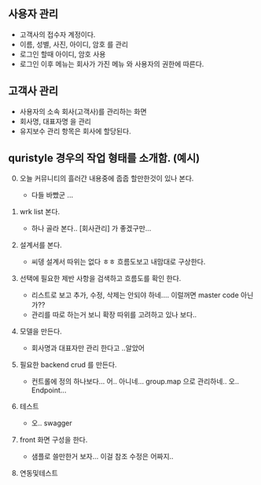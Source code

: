 ## 사용자 관리

- 고객사의 접수자 계정이다.
- 이름, 성별, 사진, 아이디, 암호 를 관리
- 로그인 할때 아이디, 암호 사용
- 로그인 이후 메뉴는 회사가 가진 메뉴 와 사용자의 권한에 따른다.

## 고객사 관리

- 사용자의 소속 회사(고객사)를 관리하는 화면
- 회사명, 대표자명 을 관리
- 유지보수 관리 항목은 회사에 할당된다.






## quristyle 경우의 작업 형태를 소개함. (예시)
0. 오늘 커뮤니티의 흘러간 내용중에 줍줍 할만한것이 있나 본다.
   - 다들 바빴군 ...

1. wrk list 본다.
   - 하나 골라 본다.. [회사관리] 가 좋겠구만...

2. 설계서를 본다. 
    - 씨뎅 설계서 따위는 없다 ㅎㅎ 흐름도보고 내맘대로 구상한다.

3. 선택에 필요한 제반 사항을 검색하고 흐름도를 확인 한다.
    - 리스트로 보고 추가, 수정, 삭제는 안되야 하네.... 이럴꺼면 master code 아닌가?? 
    - 관리를 따로 하는거 보니 확장 따위를 고려하고 있나 보다..

4. 모델을 만든다.
    - 회사명과 대표자만 관리 한다고 ..알았어

5. 필요한 backend crud 를 만든다.
    - 컨트롤에 정의 하나보다... 어.. 아니네... group.map 으로 관리하네.. 오.. Endpoint...

6. 테스트
    - 오.. swagger

7. front 화면 구성을 한다.
    - 샘플로 쓸만한거 보자... 이걸 참조 수정은 어짜지..

8. 연동및테스트









